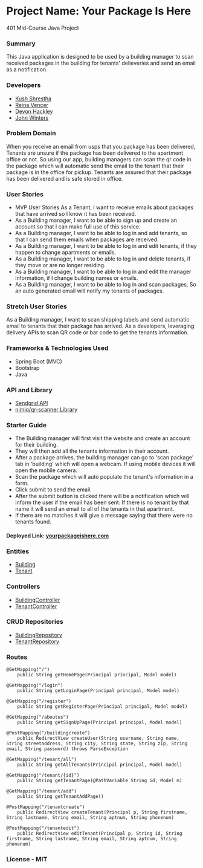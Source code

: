 # Project Name: Your Package Is Here
401 Mid-Course Java Project


### Summary
This Java application is designed to be used by a building manager to scan received 
packages in the building for tenants' delieveries and send an email as a notification.


### Developers
   - [Kush Shrestha](https://github.com/kushshrestha01)
   - [Reina Vencer](https://github.com/river-ceanne)
   - [Devon Hackley](https://github.com/devonhackley)
   - [John Winters](https://github.com/thatsjustjohn)
   
   
### Problem Domain
When you receive an email from usps that you package has been delivered, Tenants are unsure if the package has been delivered to the apartment office or not. 
So using our app, building managers can scan the qr code in the package which will automatic send the email to the tenant that their package is in the office for pickup. Tenants are assured that
their package has been delivered and is safe stored in office.  


### User Stories
- MVP User Stories As a Tenant, I want to receive emails about packages that have arrived so I know it has been received.
- As a Building manager, I want to be able to sign up and create an account so that I can make full use of this service.
- As a Building manager, I want to be able to log in and add tenants, so that I can send them emails when packages are received.
- As a Building manager, I want to be able to log in and edit tenants, if they happen to change apartments or emails.
- As a Building manager, I want to be able to log in and delete tenants, if they move or are no longer residing.
- As a Building manager, I want to be able to log in and edit the manager information, if I change building names or emails.
- As a Building manager, I want to be able to log in and scan packages, So an auto generated email will notify my tenants of packages.


### Stretch User Stories
As a Building manager, I want to scan shipping labels and send automatic email to tenants that their package has arrived.
As a developers, leveraging delivery APIs to scan QR code or bar code to get the tenants information. 


### Frameworks & Technologies Used
   - Spring Boot (MVC)
   - Bootstrap
   - Java
   
   
### API and Library
   - [Sendgrid API](https://sendgrid.com)
   - [nimiq/qr-scanner Library](https://github.com/nimiq/qr-scanner)
   
   
### Starter Guide
- The Building manager will first visit the website and create an account for their building. 
- They will then add all the tenants information in their account.
- After a package arrives, the building manager can go to 'scan package' tab in 'building' which will open a webcam. If using mobile devices it will 
open the mobile camera.
- Scan the package which will auto populate the tenant's information in a form. 
- Click submit to send the email.
- After the submit button is clicked there will be a notification which will inform the user if the email has been sent. If there is no tenant by that name it will send an email to all of the tenants in that apartment. 
- If there are no matches it will give a message saying that there were no tenants found.


#### Deployed Link: [yourpackageishere.com]()


### Entities
- [Building](./src/main/java/com/teamshort/rocks/YourPackageIsHere/Building.java)
- [Tenant](./src/main/java/com/teamshort/rocks/YourPackageIsHere/Tenant.java)


### Controllers
- [BuildingController](./src/main/java/com/teamshort/rocks/YourPackageIsHere/BuildingController.java)
- [TenantController](./src/main/java/com/teamshort/rocks/YourPackageIsHere/TenantController.java)


### CRUD Repositories
- [BuildingRepository](./src/main/java/com/teamshort/rocks/YourPackageIsHere/BuildingRepository.java)
- [TenantRepository](./src/main/java/com/teamshort/rocks/YourPackageIsHere/TenantRepository.java)


### Routes
    @GetMapping("/")
        public String getHomePage(Principal principal, Model model)
    
    @GetMapping("/login")
        public String getLoginPage(Principal principal, Model model)
        
    @GetMapping("/register")
        public String getRegisterPage(Principal principal, Model model)
    
    @GetMapping("/aboutus")
        public String getSignUpPage(Principal principal, Model model)
        
    @PostMapping("/buildingcreate")
        public RedirectView createUser(String username, String name, String streetaddress, String city, String state, String zip, String email, String password) throws ParseException
    
    @GetMapping("/tenant/all")
        public String getAllTenants(Principal principal, Model model)
    
    @GetMapping("/tenant/{id}")
        public String getTenantPage(@PathVariable String id, Model m)
    
    @GetMapping("/tenant/add")
        public String getTenantAddPage()
        
    @PostMapping("/tenantcreate")
        public RedirectView createTenant(Principal p, String firstname, String lastname, String email, String aptnum, String phonenum)    
    
    @PostMapping("/tenantedit")
        public RedirectView editTenant(Principal p, String id, String firstname, String lastname, String email, String aptnum, String phonenum)     


### License - MIT

